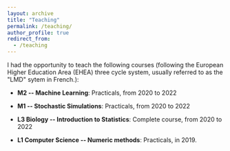 ```yaml
---
layout: archive
title: "Teaching"
permalink: /teaching/
author_profile: true
redirect_from:
  - /teaching
---
```

I had the opportunity to teach the following courses (following the European Higher Education Area (EHEA) three cycle system, usually referred to as the "LMD" sytem in French.):

- **M2 -- Machine Learning**: Practicals, from 2020 to 2022

- **M1 -- Stochastic Simulations**: Practicals, from 2020 to 2022

- **L3 Biology -- Introduction to Statistics**: Complete course, from 2020 to 2022

- **L1 Computer Science -- Numeric methods**: Practicals, in 2019.

